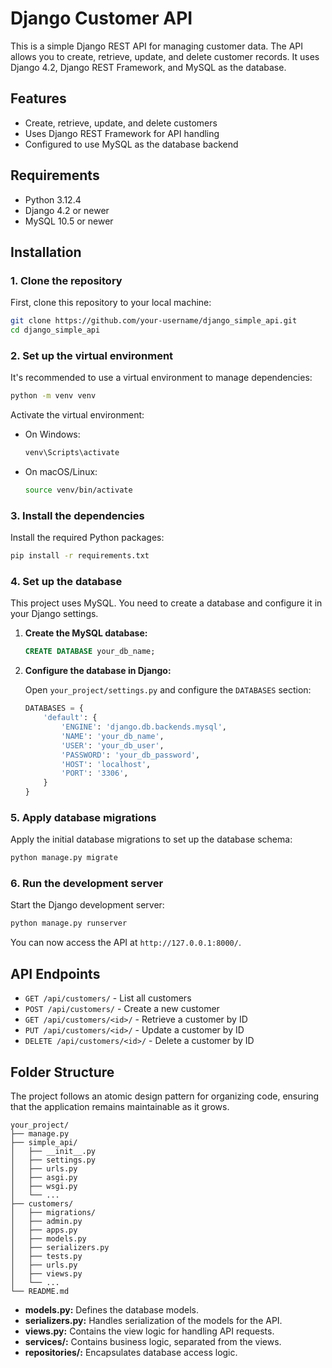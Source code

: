 # Django Customer API

This is a simple Django REST API for managing customer data. The API allows you to create, retrieve, update, and delete customer records. It uses Django 4.2, Django REST Framework, and MySQL as the database.

## Features

- Create, retrieve, update, and delete customers
- Uses Django REST Framework for API handling
- Configured to use MySQL as the database backend

## Requirements

- Python 3.12.4
- Django 4.2 or newer
- MySQL 10.5 or newer

## Installation

### 1. Clone the repository

First, clone this repository to your local machine:

```bash
git clone https://github.com/your-username/django_simple_api.git
cd django_simple_api
```

### 2. Set up the virtual environment

It's recommended to use a virtual environment to manage dependencies:

```bash
python -m venv venv
```

Activate the virtual environment:

- On Windows:
  ```bash
  venv\Scripts\activate
  ```
- On macOS/Linux:
  ```bash
  source venv/bin/activate
  ```

### 3. Install the dependencies

Install the required Python packages:

```bash
pip install -r requirements.txt
```

### 4. Set up the database

This project uses MySQL. You need to create a database and configure it in your Django settings.

1. **Create the MySQL database:**

   ```sql
   CREATE DATABASE your_db_name;
   ```

2. **Configure the database in Django:**

   Open `your_project/settings.py` and configure the `DATABASES` section:

   ```python
   DATABASES = {
       'default': {
           'ENGINE': 'django.db.backends.mysql',
           'NAME': 'your_db_name',
           'USER': 'your_db_user',
           'PASSWORD': 'your_db_password',
           'HOST': 'localhost',
           'PORT': '3306',
       }
   }
   ```

### 5. Apply database migrations

Apply the initial database migrations to set up the database schema:

```bash
python manage.py migrate
```

### 6. Run the development server

Start the Django development server:

```bash
python manage.py runserver
```

You can now access the API at `http://127.0.0.1:8000/`.

## API Endpoints

- `GET /api/customers/` - List all customers
- `POST /api/customers/` - Create a new customer
- `GET /api/customers/<id>/` - Retrieve a customer by ID
- `PUT /api/customers/<id>/` - Update a customer by ID
- `DELETE /api/customers/<id>/` - Delete a customer by ID

## Folder Structure

The project follows an atomic design pattern for organizing code, ensuring that the application remains maintainable as it grows.

```
your_project/
├── manage.py
├── simple_api/
│   ├── __init__.py
│   ├── settings.py
│   ├── urls.py
│   ├── asgi.py
│   ├── wsgi.py
│   └── ...
├── customers/
│   ├── migrations/
│   ├── admin.py
│   ├── apps.py
│   ├── models.py
│   ├── serializers.py
│   ├── tests.py
│   ├── urls.py
│   ├── views.py
│   └── ...
└── README.md
```

- **models.py:** Defines the database models.
- **serializers.py:** Handles serialization of the models for the API.
- **views.py:** Contains the view logic for handling API requests.
- **services/:** Contains business logic, separated from the views.
- **repositories/:** Encapsulates database access logic.
